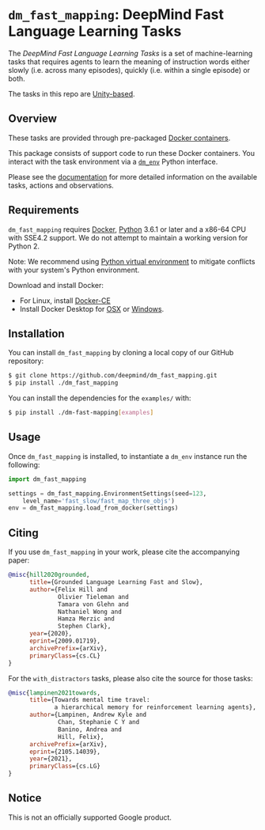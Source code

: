 # `dm_fast_mapping`: DeepMind Fast Language Learning Tasks

The *DeepMind Fast Language Learning Tasks* is a set of machine-learning tasks
that requires agents to learn the meaning of instruction words either slowly
(i.e. across many episodes), quickly (i.e. within a single episode) or both.

The tasks in this repo are [Unity-based](http://unity3d.com/).

## Overview

These tasks are provided through pre-packaged
[Docker containers](http://www.docker.com).

This package consists of support code to run these Docker containers. You
interact with the task environment via a
[`dm_env`](http://www.github.com/deepmind/dm_env) Python interface.

Please see the [documentation](docs/index.md) for more detailed information on
the available tasks, actions and observations.

## Requirements

`dm_fast_mapping` requires [Docker](https://www.docker.com),
[Python](https://www.python.org/) 3.6.1 or later and a x86-64 CPU with SSE4.2
support. We do not attempt to maintain a working version for Python 2.

Note: We recommend using
[Python virtual environment](https://docs.python.org/3/tutorial/venv.html) to
mitigate conflicts with your system's Python environment.

Download and install Docker:

*   For Linux, install [Docker-CE](https://docs.docker.com/install/)
*   Install Docker Desktop for
    [OSX](https://docs.docker.com/docker-for-mac/install/) or
    [Windows](https://docs.docker.com/docker-for-windows/install/).

## Installation

You can install `dm_fast_mapping` by cloning a local copy of our GitHub
repository:

```bash
$ git clone https://github.com/deepmind/dm_fast_mapping.git
$ pip install ./dm_fast_mapping
```

You can install the dependencies for the `examples/` with:

```bash
$ pip install ./dm-fast-mapping[examples]
```

## Usage

Once `dm_fast_mapping` is installed, to instantiate a `dm_env` instance run the
following:

```python
import dm_fast_mapping

settings = dm_fast_mapping.EnvironmentSettings(seed=123,
    level_name='fast_slow/fast_map_three_objs')
env = dm_fast_mapping.load_from_docker(settings)
```

## Citing

If you use `dm_fast_mapping` in your work, please cite the accompanying paper:

```bibtex
@misc{hill2020grounded,
      title={Grounded Language Learning Fast and Slow},
      author={Felix Hill and
              Olivier Tieleman and
              Tamara von Glehn and
              Nathaniel Wong and
              Hamza Merzic and
              Stephen Clark},
      year={2020},
      eprint={2009.01719},
      archivePrefix={arXiv},
      primaryClass={cs.CL}
}
```

For the `with_distractors` tasks, please also cite the source for those tasks:

```bibtex
@misc{lampinen2021towards,
      title={Towards mental time travel:
             a hierarchical memory for reinforcement learning agents},
      author={Lampinen, Andrew Kyle and
              Chan, Stephanie C Y and
              Banino, Andrea and
              Hill, Felix},
      archivePrefix={arXiv},
      eprint={2105.14039},
      year={2021},
      primaryClass={cs.LG}
}
```

## Notice

This is not an officially supported Google product.
